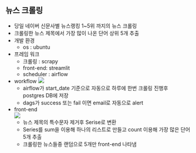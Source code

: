 ## 뉴스 크롤링

- 당일 네이버 신문사별 뉴스랭킹 1~5위 까지의 뉴스 크롤링
- 크롤링한 뉴스 제목에서 가장 많이 나온 단어 상위 5개 추출
- 개발 환경
  - os : ubuntu
- 프레임 워크
  - 크롤링 : scrapy
  - front-end: streamlit
  - scheduler : airflow
- workflow
  <img src="https://user-images.githubusercontent.com/107156650/228121747-1dc55848-1b7a-48ba-9e81-26ef7220a353.PNG)">
  - airflow가 start_date 기준으로 자동으로 하루에 한번 크롤링 진행후 postgres DB에 저장
  - dags가 success 또는 fail 이면 email로 자동으로 alert
- front-end    
  <img src="https://user-images.githubusercontent.com/107156650/228020316-e4967f8a-6107-4386-9002-433f16df36eb.JPG">
  - 뉴스 제목의 특수문자 제거후 Serise로 변환
  - Series를 sum을 이용해 하나의 리스트로 만들고 count 이용해 가장 많은 단어 5개 추출
  - 크롤링한 뉴스들중 랜덤으로 5개만 front-end 나타냄